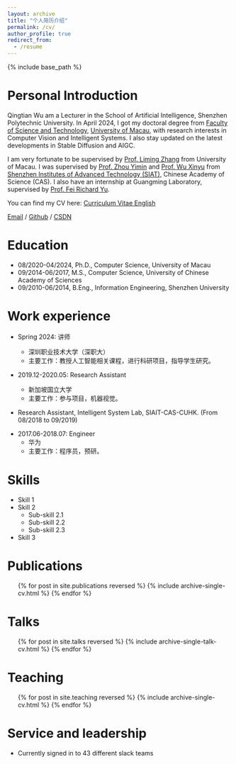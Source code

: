 ```yaml
---
layout: archive
title: "个人简历介绍"
permalink: /cv/
author_profile: true
redirect_from:
  - /resume
---
```


{% include base_path %}


Personal Introduction
======
Qingtian Wu am a Lecturer in the School of Artificial Intelligence, Shenzhen Polytechnic University. In April 2024, I got my doctoral degree from [Faculty of Science and Technology](https://www.fst.um.edu.mo/), [University of Macau](https://www.um.edu.mo/), with research interests in Computer Vision and Intelligent Systems. I also stay updated on the latest developments in Stable Diffusion and AIGC.

I am very fortunate to be supervised by [Prof. Liming Zhang](https://www.fst.um.edu.mo/people/lmzhang/) from University of Macau. I was supervised by [Prof. Zhou Yimin](https://people.ucas.ac.cn/~zym) and [Prof. Wu Xinyu](https://people.ucas.ac.cn/~wuxinyu)  from [Shenzhen Institutes of Advanced Technology (SIAT)](https://www.siat.ac.cn/), Chinese Academy of Science (CAS). I also have an internship at Guangming Laboratory,  supervised by [Prof. Fei Richard Yu](https://csse.szu.edu.cn/pages/user/index?id=1199).  


You can find my CV here: [Curriculum Vitae English](../files/resume_wqt2.pdf)

[Email](mailto:qt.wu@outlook.com) / [Github](https://github.com/qingtianwu) / [CSDN](https://blog.csdn.net/wqthaha?type=blog)

Education
======
* 08/2020-04/2024, Ph.D., Computer Science, University of Macau
* 09/2014-06/2017, M.S., Computer Science, University of Chinese Academy of Sciences
* 09/2010-06/2014, B.Eng., Information Engineering, Shenzhen University


Work experience
======
* Spring 2024: 讲师
  * 深圳职业技术大学（深职大）
  * 主要工作：教授人工智能相关课程，进行科研项目，指导学生研究。

* 2019.12-2020.05: Research Assistant
  * 新加坡国立大学  
  * 主要工作：参与项目，机器视觉。

* Research Assistant, Intelligent System Lab, SIAIT-CAS-CUHK. (From 08/2018 to 09/2019)
<!-- Researching on UAV-based visual target detection and life searching in rescue and monitoring. -->

* 2017.06-2018.07: Engineer
  * 华为  
  * 主要工作：程序员，预研。
  
Skills
======
* Skill 1
* Skill 2
  * Sub-skill 2.1
  * Sub-skill 2.2
  * Sub-skill 2.3
* Skill 3

Publications
======
  <ul>{% for post in site.publications reversed %}
    {% include archive-single-cv.html %}
  {% endfor %}</ul>
  
Talks
======
  <ul>{% for post in site.talks reversed %}
    {% include archive-single-talk-cv.html  %}
  {% endfor %}</ul>
  
Teaching
======
  <ul>{% for post in site.teaching reversed %}
    {% include archive-single-cv.html %}
  {% endfor %}</ul>
  
Service and leadership
======
* Currently signed in to 43 different slack teams
